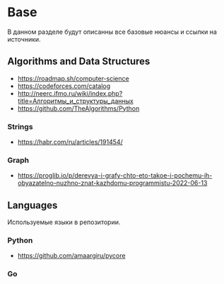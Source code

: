 # Base

В данном разделе будут описанны все базовые нюансы и ссылки на источники.

## Algorithms and Data Structures

- https://roadmap.sh/computer-science
- https://codeforces.com/catalog
- http://neerc.ifmo.ru/wiki/index.php?title=Алгоритмы_и_структуры_данных
- https://github.com/TheAlgorithms/Python

### Strings

- https://habr.com/ru/articles/191454/

### Graph

- https://proglib.io/p/derevya-i-grafy-chto-eto-takoe-i-pochemu-ih-obyazatelno-nuzhno-znat-kazhdomu-programmistu-2022-06-13

## Languages

Используемые языки в репозитории.

### Python

- https://github.com/amaargiru/pycore

### Go
